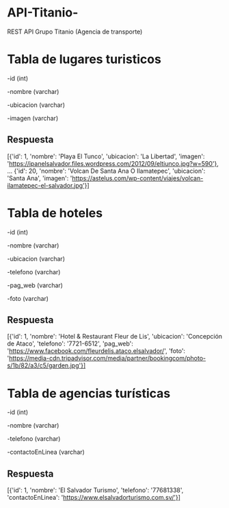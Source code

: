 # API-Titanio-
REST API Grupo Titanio (Agencia de transporte)

# Tabla de lugares turisticos
-id (int)

-nombre (varchar)

-ubicacion (varchar)

-imagen (varchar)

## Respuesta
  [{'id': 1, 'nombre': 'Playa El Tunco', 'ubicacion': 'La Libertad', 'imagen': 'https://ipanelsalvador.files.wordpress.com/2012/09/eltiunco.jpg?w=590'}, ... {'id': 20, 'nombre': 'Volcan De Santa Ana O Ilamatepec', 'ubicacion': 'Santa Ana', 'imagen': 'https://astelus.com/wp-content/viajes/volcan-ilamatepec-el-salvador.jpg'}]

# Tabla de hoteles
-id (int)

-nombre (varchar)

-ubicacion (varchar)

-telefono (varchar)

-pag_web (varchar)

-foto (varchar)

## Respuesta
[{'id': 1, 'nombre': 'Hotel & Restaurant Fleur de Lis', 'ubicacion': 'Concepción de Ataco', 'telefono': '7721-6512', 'pag_web': 'https://www.facebook.com/fleurdelis.ataco.elsalvador/', 'foto': 'https://media-cdn.tripadvisor.com/media/partner/bookingcom/photo-s/1b/82/a3/c5/garden.jpg'}]
# Tabla de agencias turísticas
-id (int)

-nombre (varchar)

-telefono (varchar)

-contactoEnLinea (varchar)

## Respuesta
[{'id': 1, 'nombre': 'El Salvador Turismo', 'telefono': '77681338', 'contactoEnLinea': 'https://www.elsalvadorturismo.com.sv/'}]